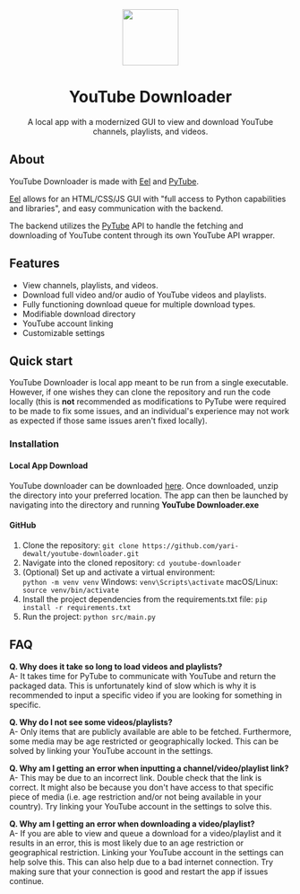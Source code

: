 <div align="center">
<img src="https://upload.wikimedia.org/wikipedia/commons/thumb/0/09/YouTube_full-color_icon_%282017%29.svg/1024px-YouTube_full-color_icon_%282017%29.svg.png" height="100"</img>
</div>
<h1 align="center">YouTube Downloader</h1>
<p align="center">A local app with a modernized GUI to view and download YouTube channels, playlists, and videos.</p>

<h2>About</h2>
<p>YouTube Downloader is made with <a href="https://github.com/python-eel/Eel">Eel</a> and <a href="https://github.com/pytube/pytube">PyTube</a>.</p>
<p><a href="https://github.com/python-eel/Eel">Eel</a> allows for an HTML/CSS/JS GUI with "full access to Python capabilities and libraries", and easy communication with the backend.</p>
<p>The backend utilizes the <a href="https://github.com/pytube/pytube">PyTube</a> API to handle the fetching and downloading of YouTube content through its own YouTube API wrapper.</p>

<h2>Features</h2>
<ul>
<li>View channels, playlists, and videos.</li>
<li>Download full video and/or audio of YouTube videos and playlists.
<li>Fully functioning download queue for multiple download types.</li>
<li>Modifiable download directory</li>
<li>YouTube account linking</li>
<li>Customizable settings</li>
</ul>

<h2>Quick start</h2>
<p>YouTube Downloader is local app meant to be run from a single executable. However, if one wishes they can clone the repository and run the code locally (this is <b>not</b> recommended as modifications to PyTube were required to be made to fix some issues, and an individual's experience may not work as expected if those same issues aren't fixed locally).</p>
<h3>Installation</h3>
<h4>Local App Download</h4>
<p>YouTube downloader can be downloaded <a href="https://www.google.com">here</a>. Once downloaded, unzip the directory into your preferred location. The app can then be launched by navigating into the directory and running <b>YouTube Downloader.exe</b></p>
<h4>GitHub</h4>
<ol>
<li>Clone the repository: <code>git clone https://github.com/yari-dewalt/youtube-downloader.git</code></li>
<li>Navigate into the cloned repository: <code>cd youtube-downloader</code>
<li>(Optional) Set up and activate a virtual environment:</li><code>python -m venv venv</code>
Windows: <code>venv\Scripts\activate</code>
macOS/Linux: <code>source venv/bin/activate</code>
</li>
<li>Install the project dependencies from the requirements.txt file: <code>pip install -r requirements.txt</code></li>
<li>Run the project: <code>python src/main.py</code></li>
</ol>

<h2>FAQ</h2>
<p><b>Q. Why does it take so long to load videos and playlists?</b><br>A- It takes time for PyTube to communicate with YouTube and return the packaged data. This is unfortunately kind of slow which is why it is recommended to input a specific video if you are looking for something in specific.</br></p>
<p><b>Q. Why do I not see some videos/playlists?</b><br>A- Only items that are publicly available are able to be fetched. Furthermore, some media may be age restricted or geographically locked. This can be solved by linking your YouTube account in the settings.</br></p>
<p><b>Q. Why am I getting an error when inputting a channel/video/playlist link?</b><br>A- This may be due to an incorrect link. Double check that the link is correct. It might also be because you don't have access to that specific piece of media (i.e. age restriction and/or not being available in your country). Try linking your YouTube account in the settings to solve this.</br></p>
<p><b>Q. Why am I getting an error when downloading a video/playlist?</b><br>A- If you are able to view and queue a download for a video/playlist and it results in an error, this is most likely due to an age restriction or geographical restriction. Linking your YouTube account in the settings can help solve this. This can also help due to a bad internet connection. Try making sure that your connection is good and restart the app if issues continue.</br></p>
